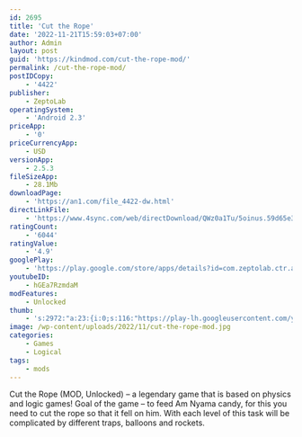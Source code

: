 ```yaml
---
id: 2695
title: 'Cut the Rope'
date: '2022-11-21T15:59:03+07:00'
author: Admin
layout: post
guid: 'https://kindmod.com/cut-the-rope-mod/'
permalink: /cut-the-rope-mod/
postIDCopy:
    - '4422'
publisher:
    - ZeptoLab
operatingSystem:
    - 'Android 2.3'
priceApp:
    - '0'
priceCurrencyApp:
    - USD
versionApp:
    - 2.5.3
fileSizeApp:
    - 28.1Mb
downloadPage:
    - 'https://an1.com/file_4422-dw.html'
directLinkFile:
    - 'https://www.4sync.com/web/directDownload/QWz0a1Tu/5oinus.59d65e361ad8110a1840f40e3c2e757e'
ratingCount:
    - '6044'
ratingValue:
    - '4.9'
googlePlay:
    - 'https://play.google.com/store/apps/details?id=com.zeptolab.ctr.ads'
youtubeID:
    - hGEa7RzmdaM
modFeatures:
    - Unlocked
thumb:
    - 's:2972:"a:23:{i:0;s:116:"https://play-lh.googleusercontent.com/y7On3vVZhFWycuekTPLwARYJ3MwQyODIzKHRt4ofyeS_gmXRDF271NsFDfu_lLhlX2Rj=w526-h296";i:1;s:115:"https://play-lh.googleusercontent.com/ZBHE3V7Ixxq3T4K6Ur7kUQfvT0zzGFbMCRrcBMs2K-ZFKvyggU3VLEly5OjlLpqDgDY=w526-h296";i:2;s:115:"https://play-lh.googleusercontent.com/JtpaLruWxTd545qFjAjQFLxqedJDjVu2Xqnz6iZ5WNuIJOMTTyCq2bGIALUCVnKQtfo=w526-h296";i:3;s:116:"https://play-lh.googleusercontent.com/7fVKSxMsFEwJQnQuGcj6VctPP36G-wp4LlfKuAxJE7v11s8oCq9Fzmj4B5CxfQ-i3bKZ=w526-h296";i:4;s:116:"https://play-lh.googleusercontent.com/3TNQFmzc7LDtbHNlc1LgKgicc5awvw48HHylT9sFStmShUK1EUJ5w7ryXof4PsLRiV36=w526-h296";i:5;s:115:"https://play-lh.googleusercontent.com/yOpH3seRNUOWydbYfI7CIiXvVcANg7GyAepVd4Qt1v_sXRI2TV2Ag1r2u3bV3OnFGZA=w526-h296";i:6;s:115:"https://play-lh.googleusercontent.com/K2IOjCOwR9RHOyTk8Jz9O1CQB9AFd1fs8rUQTnNZWPIHUBlsjGzxnpGgqS1cQ7KHifk=w526-h296";i:7;s:115:"https://play-lh.googleusercontent.com/ICJRz2HJpDhg-F6Wo9w1LPK4gGZgXL7BUZYXf6uA8KFQYrT2mVzqc5V7BQBJMDlC4Xc=w526-h296";i:8;s:115:"https://play-lh.googleusercontent.com/7mGHnJ28OI4qInU3PfWsBFQBm87HzsXObqusSNHe03Ahi0QhWc-E10jSNkLO5XbIlBQ=w526-h296";i:9;s:114:"https://play-lh.googleusercontent.com/rfVZRcb9eXHemi4tsBtloVxUEcN4EC1AQGynrOe0I3PLPM5kxkTwuLliRcLg7YqZVQ=w526-h296";i:10;s:116:"https://play-lh.googleusercontent.com/sPSXjwzScczWA-9FoQAtvC_Hx-86at2ghMuOROZPpZR_mSssmrp2BFlDPEVNAY35edzm=w526-h296";i:11;s:116:"https://play-lh.googleusercontent.com/5I-1tHOSb3NADyBWssn5u01Ac82AjXjWyhJwEkNolWvKC7zngDXIDwuRSnPVhj8YwFwQ=w526-h296";i:12;s:115:"https://play-lh.googleusercontent.com/oJIDoATEFKQU6wF2zcDibmeogtSV5JMyEGh8YUewE-gDRmwOGNuV4NT6f38yXMTQHcA=w526-h296";i:13;s:114:"https://play-lh.googleusercontent.com/CTOxNXLlEE2HG-PZH5CzsGdU7IjnJajpL2eW3zOAxejNYLdCqv8HoTWo7sQLHUlqbA=w526-h296";i:14;s:116:"https://play-lh.googleusercontent.com/g5rBs6P51jtZVRRjaWkP1DGiB4rW6p13qt2ob3hDUrU6ESlI9_31LytIPl4hDOZQQ58p=w526-h296";i:15;s:115:"https://play-lh.googleusercontent.com/fAH-YmmPDjGHzHI1CllZA5LXk-srTQR9vYvQI6RnZ0pn3YIWrsVEGKd2ju1AxbvXv9U=w526-h296";i:16;s:116:"https://play-lh.googleusercontent.com/tKqMsYXVWQtKO0BayH8H8qVLmOvzvla6MOrup02kK3DjPStQ9ODDJ-E0pZecOMm8VV6x=w526-h296";i:17;s:116:"https://play-lh.googleusercontent.com/FLHXyZmlrqw2OGqCoPEhp2SVIb2K6xawyswp4me1GUaOnhuLwJnj1rLEqE3YVt9L81ne=w526-h296";i:18;s:115:"https://play-lh.googleusercontent.com/5i9p1LmM6mjpQfUh6Rd0EyOXGgTPMUo5XM9ly74zwRQ01aOKPN-9VIlwudq5sSKRxqE=w526-h296";i:19;s:116:"https://play-lh.googleusercontent.com/NeYxalPBVJoLmA-pEJ7s4cDG3es-7LIP-99EY1CYbjQenAs5VfwHPy3YNSeZelgxuRcM=w526-h296";i:20;s:116:"https://play-lh.googleusercontent.com/4mKTbZxXpdLyPJW1iHL13WPG-QPa6S_FCr2g3Zc5RUKBr8l_JnEp-AT4hARvdV-5mBMb=w526-h296";i:21;s:115:"https://play-lh.googleusercontent.com/UWqWh5h3YcxGtQ9vf4jxCiEFXZ3twg_S5jQdTrta_YeZJUe2vTDnLkq3VffwoWpyUcw=w526-h296";i:22;s:115:"https://play-lh.googleusercontent.com/7d8uyoHmSuj6F9TJYQ4ms6HvG2KITzBD2ejDtdkzG8HfB2SIbxtvOfsnGb_J5iPwWXE=w526-h296";}";'
image: /wp-content/uploads/2022/11/cut-the-rope-mod.jpg
categories:
    - Games
    - Logical
tags:
    - mods
---
```


Cut the Rope (MOD, Unlocked) – a legendary game that is based on physics and logic games! Goal of the game – to feed Am Nyama candy, for this you need to cut the rope so that it fell on him. With each level of this task will be complicated by different traps, balloons and rockets.